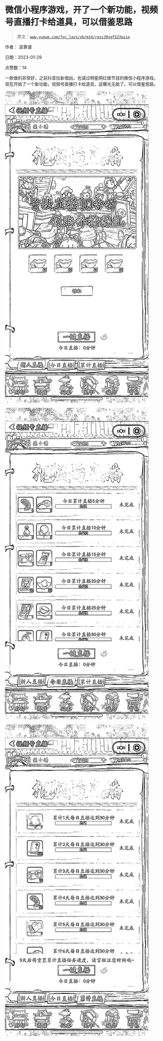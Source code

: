 # 微信小程序游戏，开了一个新功能，视频号直播打卡给道具，可以借鉴思路

> 原文：[`www.yuque.com/for_lazy/xkrm14/rpzc39sgf523pzia`](https://www.yuque.com/for_lazy/xkrm14/rpzc39sgf523pzia)



作者： 梁靠谱 

日期：2023-01-29 

点赞数：14 

一款做的非常好，之前抖音拉新很凶，也请过明星网红做节目的微信小程序游戏，现在开始了一个新功能，视频号直播打卡给道具，这曝光无敌了。可以借鉴思路。 

![](img/1ad8eacd17abc821ab41861f161ea350.png) 

![](img/e7453e15a3c63c76f89d64f9ac879ed6.png) 

![](img/e0639d78c6c703065186afe68935cbec.png) 

